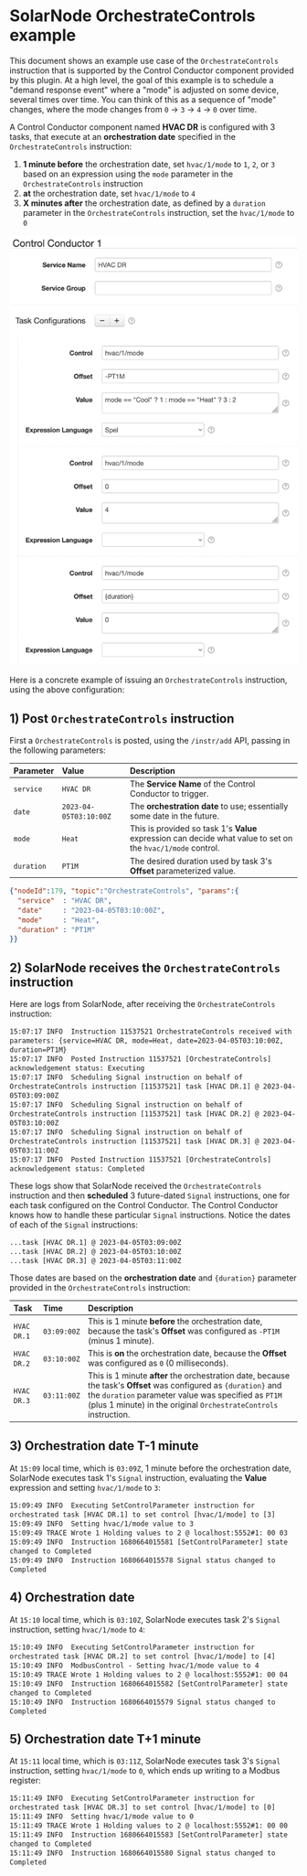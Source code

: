 # SolarNode OrchestrateControls example

This document shows an example use case of the `OrchestrateControls` instruction that is supported
by the Control Conductor component provided by this plugin. At a high level, the goal of this
example is to schedule a "demand response event" where a "mode" is adjusted on some device,
several times over time. You can think of this as a sequence of "mode" changes, where the mode
changes from `0` → `3` → `4` → `0` over time.

A Control Conductor component named **HVAC DR** is configured with 3 tasks, that execute at an
**orchestration date** specified in the `OrchestrateControls` instruction:

 1. **1 minute before** the orchestration date, set `hvac/1/mode` to `1`, `2`, or `3` based on an
    expression using the `mode` parameter in the `OrchestrateControls` instruction
 2. **at** the orchestration date, set `hvac/1/mode` to `4`
 3. **X minutes after** the orchestration date, as defined by a `duration` parameter in the
    `OrchestrateControls` instruction, set the `hvac/1/mode` to `0`

 <img alt="Control Conductor settings" src="docs/solarnode-control-conductor-settings-example.png" width="618">

Here is a concrete example of issuing an `OrchestrateControls` instruction, using the above
configuration:

## 1) Post `OrchestrateControls` instruction

First a `OrchestrateControls` is posted, using the `/instr/add` API, passing in the following
parameters:

| Parameter | Value | Description |
|:----------|:------|:------------|
| `service`  | `HVAC DR` | The **Service Name** of the Control Conductor to trigger. |
| `date`     | `2023-04-05T03:10:00Z` | The **orchestration date** to use; essentially some date in the future. |
| `mode`     | `Heat` | This is provided so task 1's **Value** expression can decide what value to set on the `hvac/1/mode` control. |
| `duration` | `PT1M` | The desired duration used by task 3's **Offset** parameterized value. |

```json
{"nodeId":179, "topic":"OrchestrateControls", "params":{
  "service"  : "HVAC DR",
  "date"     : "2023-04-05T03:10:00Z",
  "mode"     : "Heat",
  "duration" : "PT1M"
}}
```

## 2) SolarNode receives the `OrchestrateControls` instruction

Here are logs from SolarNode, after receiving the  `OrchestrateControls` instruction:

```
15:07:17 INFO  Instruction 11537521 OrchestrateControls received with parameters: {service=HVAC DR, mode=Heat, date=2023-04-05T03:10:00Z, duration=PT1M}
15:07:17 INFO  Posted Instruction 11537521 [OrchestrateControls] acknowledgement status: Executing
15:07:17 INFO  Scheduling Signal instruction on behalf of OrchestrateControls instruction [11537521] task [HVAC DR.1] @ 2023-04-05T03:09:00Z
15:07:17 INFO  Scheduling Signal instruction on behalf of OrchestrateControls instruction [11537521] task [HVAC DR.2] @ 2023-04-05T03:10:00Z
15:07:17 INFO  Scheduling Signal instruction on behalf of OrchestrateControls instruction [11537521] task [HVAC DR.3] @ 2023-04-05T03:11:00Z
15:07:17 INFO  Posted Instruction 11537521 [OrchestrateControls] acknowledgement status: Completed
```

These logs show that SolarNode received the `OrchestrateControls` instruction and then **scheduled**
3 future-dated `Signal` instructions, one for each task configured on the Control Conductor. The
Control Conductor knows how to handle these particular `Signal` instructions. Notice the dates of
each of the `Signal` instructions:

```
...task [HVAC DR.1] @ 2023-04-05T03:09:00Z
...task [HVAC DR.2] @ 2023-04-05T03:10:00Z
...task [HVAC DR.3] @ 2023-04-05T03:11:00Z
```

Those dates are based on the **orchestration date** and `{duration}` parameter provided in the
`OrchestrateControls` instruction:

| Task | Time | Description |
|:-----|:-----|:------------|
| `HVAC DR.1` | `03:09:00Z` | This is 1 minute **before** the orchestration date, because the task's **Offset** was configured as `-PT1M` (minus 1 minute). |
| `HVAC DR.2` | `03:10:00Z` | This is **on** the orchestration date, because the **Offset** was configured as `0` (0 milliseconds). |
| `HVAC DR.3` | `03:11:00Z` | This is 1 minute **after** the orchestration date, because the task's **Offset** was configured as `{duration}` and the `duration` parameter value was specified as `PT1M` (plus 1 minute) in the original `OrchestrateControls` instruction. |

## 3) Orchestration date T-1 minute

At `15:09` local time, which is `03:09Z`, 1 minute before the orchestration date, SolarNode executes
task 1's `Signal` instruction, evaluating the **Value** expression and setting `hvac/1/mode` to `3`:

```
15:09:49 INFO  Executing SetControlParameter instruction for orchestrated task [HVAC DR.1] to set control [hvac/1/mode] to [3]
15:09:49 INFO  Setting hvac/1/mode value to 3
15:09:49 TRACE Wrote 1 Holding values to 2 @ localhost:5552#1: 00 03
15:09:49 INFO  Instruction 1680664015581 [SetControlParameter] state changed to Completed
15:09:49 INFO  Instruction 1680664015578 Signal status changed to Completed
```

## 4) Orchestration date

At `15:10` local time, which is `03:10Z`, SolarNode executes task 2's `Signal` instruction, setting
`hvac/1/mode` to `4`:

```
15:10:49 INFO  Executing SetControlParameter instruction for orchestrated task [HVAC DR.2] to set control [hvac/1/mode] to [4]
15:10:49 INFO  ModbusControl - Setting hvac/1/mode value to 4
15:10:49 TRACE Wrote 1 Holding values to 2 @ localhost:5552#1: 00 04
15:10:49 INFO  Instruction 1680664015582 [SetControlParameter] state changed to Completed
15:10:49 INFO  Instruction 1680664015579 Signal status changed to Completed
```

## 5) Orchestration date T+1 minute

At `15:11` local time, which is `03:11Z`, SolarNode executes task 3's `Signal` instruction, setting
`hvac/1/mode` to `0`, which ends up writing to a Modbus register:

```
15:11:49 INFO  Executing SetControlParameter instruction for orchestrated task [HVAC DR.3] to set control [hvac/1/mode] to [0]
15:11:49 INFO  Setting hvac/1/mode value to 0
15:11:49 TRACE Wrote 1 Holding values to 2 @ localhost:5552#1: 00 00
15:11:49 INFO  Instruction 1680664015583 [SetControlParameter] state changed to Completed
15:11:49 INFO  Instruction 1680664015580 Signal status changed to Completed
```

